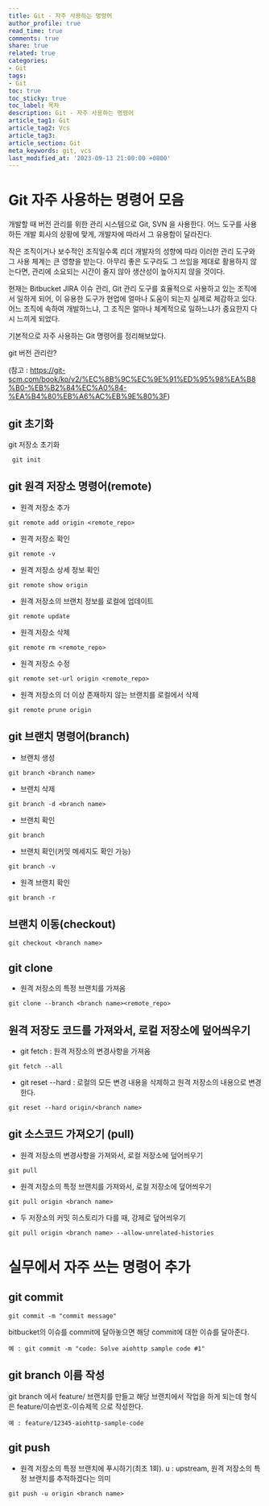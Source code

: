```yaml
---
title: Git - 자주 사용하는 명령어
author_profile: true
read_time: true
comments: true
share: true
related: true
categories:
- Git
tags:
- Git
toc: true
toc_sticky: true
toc_label: 목차
description: Git - 자주 사용하는 명령어
article_tag1: Git
article_tag2: Vcs
article_tag3: 
article_section: Git
meta_keywords: git, vcs
last_modified_at: '2023-09-13 21:00:00 +0800'
---
```


# Git 자주 사용하는 명령어 모음
개발할 때 버전 관리를 위한 관리 시스템으로 Git, SVN 을 사용한다. 어느 도구를 사용하든 개발 회사의 상황에 맞게, 개발자에 따라서 그 유용함이 달라진다. 

작은 조직이거나 보수적인 조직일수록 리더 개발자의 성향에 따라 이러한 관리 도구와 그 사용 체계는 큰 영향을 받는다. 아무리 좋은 도구라도 그 쓰임을 제대로 활용하지 않는다면, 관리에 소요되는 시간이 줄지 않아 생산성이 높아지지 않을 것이다.

현재는 Bitbucket JIRA 이슈 관리, Git 관리 도구를 효율적으로 사용하고 있는 조직에서 일하게 되어, 이 유용한 도구가 현업에 얼마나 도움이 되는지 실제로 체감하고 있다. 어느 조직에 속하여 개발하느냐, 그 조직은 얼마나 체계적으로 일하느냐가 중요한지 다시 느끼게 되었다.

기본적으로 자주 사용하는 Git 명령어를 정리해보았다.

git 버전 관리란?

(참고 : https://git-scm.com/book/ko/v2/%EC%8B%9C%EC%9E%91%ED%95%98%EA%B8%B0-%EB%B2%84%EC%A0%84-%EA%B4%80%EB%A6%AC%EB%9E%80%3F)


## git 초기화

git 저장소 초기화

``` git init```


## git 원격 저장소 명령어(remote)

- 원격 저장소 추가

```git remote add origin <remote_repo>```

- 원격 저장소 확인

```git remote -v ```

- 원격 저장소 상세 정보 확인

```git remote show origin ```

- 원격 저장소의 브랜치 정보를 로컬에 업데이트

```git remote update ```

- 원격 저장소 삭제

```git remote rm <remote_repo>```

- 원격 저장소 수정

```git remote set-url origin <remote_repo>```

- 원격 저장소의 더 이상 존재하지 않는 브랜치를 로컬에서 삭제

```git remote prune origin ```

## git 브랜치 명령어(branch)
    
- 브랜치 생성  

```git branch <branch name>```

- 브랜치 삭제

```git branch -d <branch name>```

- 브랜치 확인

```git branch ```

- 브랜치 확인(커밋 메세지도 확인 가능)

```git branch -v ```

- 원격 브랜치 확인

```git branch -r ```

## 브랜치 이동(checkout)

```git checkout <branch name>```

## git clone 

- 원격 저장소의 특정 브랜치를 가져옴

```git clone --branch <branch name><remote_repo>```

## 원격 저장도 코드를 가져와서, 로컬 저장소에 덮어씌우기

- git fetch : 원격 저장소의 변경사항을 가져옴

```git fetch --all```

- git reset --hard : 로컬의 모든 변경 내용을 삭제하고 원격 저장소의 내용으로 변경한다.

```git reset --hard origin/<branch name>```

## git 소스코드 가져오기 (pull)
- 원격 저장소의 변경사항을 가져와서, 로컬 저장소에 덮어씌우기

```git pull ```

- 원격 저장소의 특정 브랜치를 가져와서, 로컬 저장소에 덮어씌우기

```git pull origin <branch name>```

- 두 저장소의 커밋 히스토리가 다를 때, 강제로 덮어씌우기

```git pull origin <branch name> --allow-unrelated-histories``` 

# 실무에서 자주 쓰는 명령어 추가

## git commit

```git commit -m "commit message"```

bitbucket의 이슈를 commit에 달아놓으면 해당 commit에 대한 이슈를 달아준다.

```예 : git commit -m "code: Solve aiohttp sample code #1"```

## git branch 이름 작성
git branch 에서 feature/ 브랜치를 만들고 해당 브랜치에서 작업을 하게 되는데
형식은 feature/이슈번호-이슈제목 으로 작성한다.

```예 : feature/12345-aiohttp-sample-code```

## git push

- 원격 저장소의 특정 브랜치에 푸시하기(최초 1회). u : upstream, 원격 저장소의 특정 브랜치를 추적하겠다는 의미

```git push -u origin <branch name>```
